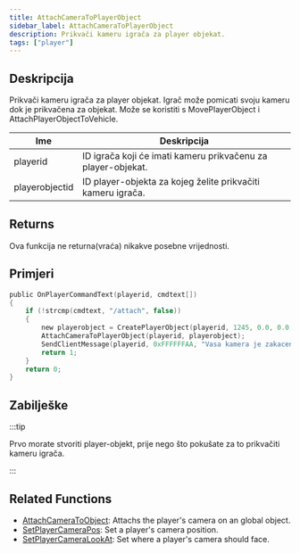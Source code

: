 ```yaml
---
title: AttachCameraToPlayerObject
sidebar_label: AttachCameraToPlayerObject
description: Prikvači kameru igrača za player objekat.
tags: ["player"]
---
```


## Deskripcija

Prikvači kameru igrača za player objekat. Igrač može pomicati svoju kameru dok je prikvačena za objekat. Može se koristiti s MovePlayerObject i AttachPlayerObjectToVehicle.

| Ime            | Deskripcija                                                                    |
| -------------- | ------------------------------------------------------------------------------ |
| playerid | ID igrača koji će imati kameru prikvačenu za player-objekat.                         |
| playerobjectid | ID player-objekta za kojeg želite prikvačiti kameru igrača.                    |

## Returns

Ova funkcija ne returna(vraća) nikakve posebne vrijednosti.

## Primjeri

```c
public OnPlayerCommandText(playerid, cmdtext[])
{
    if (!strcmp(cmdtext, "/attach", false))
    {
        new playerobject = CreatePlayerObject(playerid, 1245, 0.0, 0.0, 3.0, 0.0, 0.0, 0.0);
        AttachCameraToPlayerObject(playerid, playerobject);
        SendClientMessage(playerid, 0xFFFFFFAA, "Vasa kamera je zakacena na objekat.");
        return 1;
    }
    return 0;
}
```

## Zabilješke

:::tip

Prvo morate stvoriti player-objekt, prije nego što pokušate za to prikvačiti kameru igrača.

:::

## Related Functions

- [AttachCameraToObject](AttachCameraToObject): Attachs the player's camera on an global object.
- [SetPlayerCameraPos](SetPlayerCameraPos): Set a player's camera position.
- [SetPlayerCameraLookAt](SetPlayerCameraLookAt): Set where a player's camera should face.

